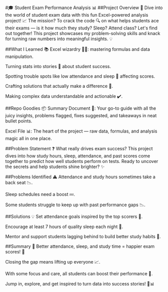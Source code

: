 #🎓 Student Exam Performance Analysis 📊
##Project Overview 🚀
Dive into the world of student exam data with this fun Excel-powered analysis project! 📈 The mission? To crack the code 🔍 on what helps students ace their exams — is it how much they study? Sleep? Attend class? Let's find out together! This project showcases my problem-solving skills and knack for turning raw numbers into meaningful insights. 💡

##What I Learned 📚
Excel wizardry 🧙‍♂️: mastering formulas and data manipulation.

Turning stats into stories 📖 about student success.

Spotting trouble spots like low attendance and sleep 🛌 affecting scores.

Crafting solutions that actually make a difference 🎯.

Making complex data understandable and actionable ✔️.

##Repo Goodies 📦
Summary Document 📃: Your go-to guide with all the juicy insights, problems flagged, fixes suggested, and takeaways in neat bullet points.

Excel File 📊: The heart of the project — raw data, formulas, and analysis magic all in one place.

##Problem Statement ❓
What really drives exam success? This project dives into how study hours, sleep, attendance, and past scores come together to predict how well students perform on tests. Ready to uncover the secrets and help students shine brighter? ✨

##Problems Identified ⚠️
Attendance and study hours sometimes take a back seat 📉.

Sleep schedules need a boost 💤.

Some students struggle to keep up with past performance gaps 📉.

##Solutions 💡
Set attendance goals inspired by the top scorers 🎯.

Encourage at least 7 hours of quality sleep each night 🌙.

Mentor and support students lagging behind to build better study habits 🤝.

##Summary 📝
Better attendance, sleep, and study time = happier exam scores! 🎉

Closing the gap means lifting up everyone 📈.

With some focus and care, all students can boost their performance 🌟.

Jump in, explore, and get inspired to turn data into success stories! 🚀📊

